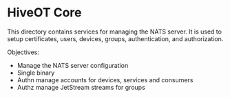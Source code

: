 # HiveOT Core  


This directory contains services for managing the NATS server. It is used to setup certificates, users, devices, groups, authentication, and authorization.


Objectives:
* Manage the NATS server configuration
* Single binary 
* Authn manage accounts for devices, services and consumers
* Authz manage JetStream streams for groups

